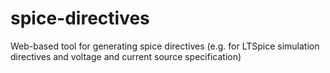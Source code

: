 # spice-directives
Web-based tool for generating spice directives (e.g. for LTSpice simulation directives and voltage and current source specification)
